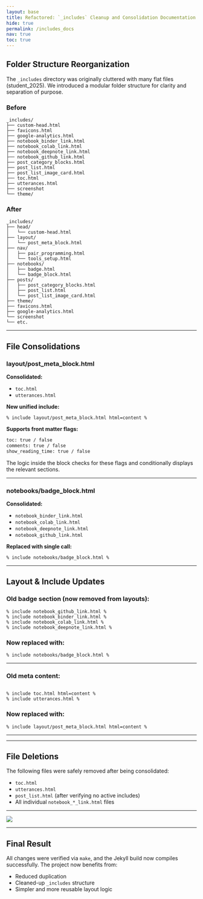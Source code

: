 ```yaml
---
layout: base
title: Refactored: `_includes` Cleanup and Consolidation Documentation
hide: true
permalink: /includes_docs
nav: true
toc: true
---
```


## Folder Structure Reorganization

The `_includes` directory was originally cluttered with many flat files (student_2025). We introduced a modular folder structure for clarity and separation of purpose.

### Before

```
_includes/
├── custom-head.html
├── favicons.html
├── google-analytics.html
├── notebook_binder_link.html
├── notebook_colab_link.html
├── notebook_deepnote_link.html
├── notebook_github_link.html
├── post_category_blocks.html
├── post_list.html
├── post_list_image_card.html
├── toc.html
├── utterances.html
├── screenshot
└── theme/
```

### After

```
_includes/
├── head/
│   └── custom-head.html
├── layout/
│   └── post_meta_block.html
├── nav/
│   ├── pair_programming.html
│   └── tools_setup.html
├── notebooks/
│   ├── badge.html
│   └── badge_block.html
├── posts/
│   ├── post_category_blocks.html
│   ├── post_list.html
│   └── post_list_image_card.html
├── theme/
├── favicons.html
├── google-analytics.html
└── screenshot
└── etc.
```

---

## File Consolidations

### layout/post_meta_block.html

**Consolidated:**
- `toc.html`
- `utterances.html`

**New unified include:**

```liquid
% include layout/post_meta_block.html html=content %
```

**Supports front matter flags:**
```html
toc: true / false
comments: true / false
show_reading_time: true / false
```

The logic inside the block checks for these flags and conditionally displays the relevant sections.

---

### notebooks/badge_block.html

**Consolidated:**
- `notebook_binder_link.html`
- `notebook_colab_link.html`
- `notebook_deepnote_link.html`
- `notebook_github_link.html`

**Replaced with single call:**
```liquid
% include notebooks/badge_block.html %
```

---

## Layout & Include Updates

### Old badge section (now removed from layouts):
```liquid
% include notebook_github_link.html %
% include notebook_binder_link.html %
% include notebook_colab_link.html %
% include notebook_deepnote_link.html %
```

### Now replaced with:
```liquid
% include notebooks/badge_block.html %
```

---

### Old meta content:
```liquid

% include toc.html html=content %
% include utterances.html %

```

### Now replaced with:
```liquid
% include layout/post_meta_block.html html=content %
```
---

---

## File Deletions

The following files were safely removed after being consolidated:

- `toc.html`
- `utterances.html`
- `post_list.html` (after verifying no active includes)
- All individual `notebook_*_link.html` files

---

<img src="{{site.baseurl}}/images/layout-post.drawio.svg">

---

## Final Result

All changes were verified via `make`, and the Jekyll build now compiles successfully. The project now benefits from:

- Reduced duplication
- Cleaned-up `_includes` structure
- Simpler and more reusable layout logic